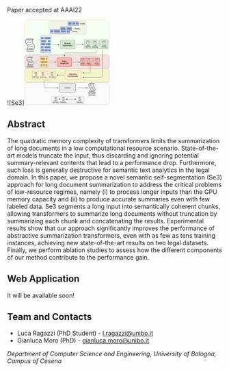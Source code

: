 Paper accepted at AAAI22

![Se3]<img src="https://github.com/Se3-UniBo/Se3-UniBo.github.io/blob/main/se3.png" width="200" height="200">

## Abstract
The quadratic memory complexity of transformers limits the summarization of long documents in a low computational resource scenario. State-of-the-art models truncate the input, thus discarding and ignoring potential summary-relevant contents that lead to a performance drop. Furthermore, such loss is generally destructive for semantic text analytics in the legal domain. In this paper, we propose a novel semantic self-segmentation (Se3) approach for long document summarization to address the critical problems of low-resource regimes, namely (i) to process longer inputs than the GPU memory capacity and (ii) to produce accurate summaries even with few labeled data. Se3 segments a long input into semantically coherent chunks, allowing transformers to summarize long documents without truncation by summarizing each chunk and concatenating the results. Experimental results show that our approach significantly improves the performance of abstractive summarization transformers, even with as few as tens training instances, achieving new state-of-the-art results on two legal datasets. Finally, we perform ablation studies to assess how the different components of our method contribute to the performance gain.


## Web Application

It will be available soon!



## Team and Contacts

* Luca Ragazzi (PhD Student) - l.ragazzi@unibo.it
* Gianluca Moro (PhD) - gianluca.moro@unibo.it

_Department of Computer Science and Engineering, University of Bologna, Campus of Cesena_


<script src="http://code.jquery.com/jquery-1.4.2.min.js"></script> <script> var x = document.getElementsByClassName("site-footer-credits"); setTimeout(() => { x[0].remove(); }, 10); </script>
